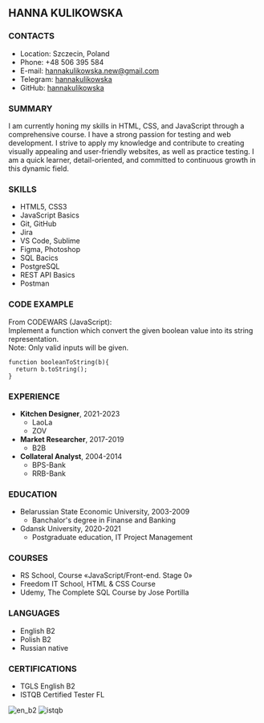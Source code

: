 ## HANNA KULIKOWSKA

### CONTACTS
- Location: Szczecin, Poland
- Phone: +48 506 395 584
- E-mail: hannakulikowska.new@gmail.com
- Telegram: [hannakulikowska](https://t.me/hannakulikowska/)
- GitHub: [hannakulikowska](https://github.com/hannakulikowska/)

### SUMMARY
I am currently honing my skills in HTML, CSS, and JavaScript through a comprehensive course. I have a strong passion for testing and web development. I strive to apply my knowledge and contribute to creating visually appealing and user-friendly websites, as well as practice testing. I am a quick learner, detail-oriented, and committed to continuous growth in this dynamic field.

### SKILLS
- HTML5, CSS3
- JavaScript Basics
- Git, GitHub
- Jira
- VS Code, Sublime
- Figma, Photoshop
- SQL Bacics
- PostgreSQL
- REST API Basics
- Postman

### CODE EXAMPLE
From CODEWARS (JavaScript):<br>
Implement a function which convert the given boolean value into its string representation.<br>
Note: Only valid inputs will be given.

```
function booleanToString(b){
  return b.toString();
}
```
### EXPERIENCE
- **Kitchen Designer**, 2021-2023
    + LaoLa
    + ZOV
- **Market Researcher**, 2017-2019
  + B2B
- **Collateral Analyst**, 2004-2014
  + BPS-Bank
  + RRB-Bank

### EDUCATION
- Belarussian State Economic University, 2003-2009
  + Banchalor's degree in Finanse and Banking
- Gdansk University, 2020-2021
  + Postgraduate education, IT Project Management

### COURSES
- RS School, Course «JavaScript/Front-end. Stage 0»
- Freedom IT School, HTML & CSS Course
- Udemy, The Complete SQL Course by Jose Portilla 

### LANGUAGES
- English B2 
- Polish B2
- Russian native

### CERTIFICATIONS

- TGLS English B2
- ISTQB Certified Tester FL

![en_b2](https://github.com/hannakulikowska/rsschool-cv/assets/80547490/1c78485c-97a5-4393-862e-5a18c6a1b586)
![istqb](https://github.com/hannakulikowska/rsschool-cv/assets/80547490/c07fbb75-c0ae-4fb8-968a-0dfb71702ec6)
